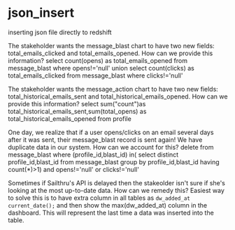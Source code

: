 # json_insert
inserting json file directly to redshift

The stakeholder wants the message_blast chart to have two new fields: total_emails_clicked and total_emails_opened. How can we provide this information?
select count(opens) as total_emails_opened from message_blast where opens!='null'
union
select count(clicks) as total_emails_clicked from message_blast where clicks!='null'

The stakeholder wants the message_action chart to have two new fields: total_historical_emails_sent and total_historical_emails_opened. How can we provide this information?
select sum("count")as total_historical_emails_sent,sum(total_opens) as total_historical_emails_opened
from profile

One day, we realize that if a user opens/clicks on an email several days after it was sent, their message_blast record is sent again! We have duplicate data in our system. How can we account for this?
delete from message_blast where (profile_id,blast_id) in(
select distinct profile_id,blast_id from message_blast
group by profile_id,blast_id
having count(*)>1)
and opens!='null' or clicks!='null'

Sometimes if Sailthru's API is delayed then the stakeolder isn't sure if she's looking at the most up-to-date data. How can we remedy this?
Easiest way to solve this is to have extra column in all tables as `dw_added_at current_date();` and then show the max(dw_added_at) column
in the dashboard. This will represent the last time a data was inserted into the table.
